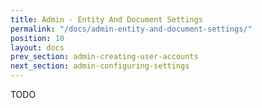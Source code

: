 ```yaml
---
title: Admin - Entity And Document Settings
permalink: "/docs/admin-entity-and-document-settings/"
position: 10
layout: docs
prev_section: admin-creating-user-accounts
next_section: admin-configuring-settings
---
```


TODO
